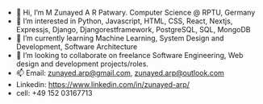 - 👋 Hi, I’m M Zunayed A R Patwary. Computer Science @ RPTU, Germany 
- 👀 I’m interested in Python, Javascript, HTML, CSS, React, Nextjs, Expressjs, Django, Djangorestframework, PostgreSQL, SQL, MongoDB 
- 🌱 I’m currently learning Machine Learning, System Design and Development, Software Architecture
- 💞️ I’m looking to collaborate on freelance Software Engineering, Web design and development projects/roles.
- 📫 Email: zunayed.arp@gmail.com, zunayed.arp@outlook.com
- Linkedin: https://www.linkedin.com/in/zunayed-arp/
- cell: +49 152 03167713

<!---
zunayed-arp/zunayed-arp is a ✨ special ✨ repository because its `README.md` (this file) appears on your GitHub profile.
You can click the Preview link to take a look at your changes.
--->
